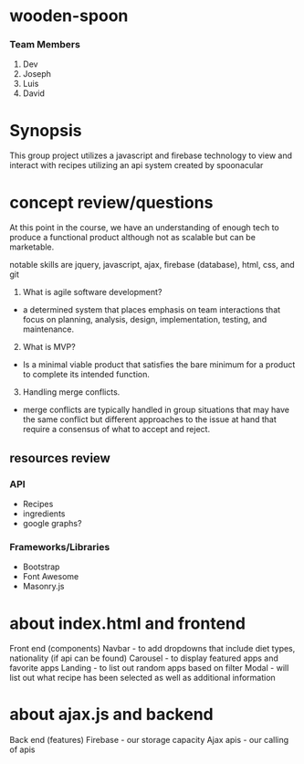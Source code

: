# wooden-spoon

### Team Members
1. Dev
2. Joseph
3. Luis 
4. David

# Synopsis
This group project utilizes a javascript and firebase technology to view and interact with recipes utilizing an api system created by spoonacular

# concept review/questions
At this point in the course, we have an understanding of enough tech to produce a functional product although not as scalable but can be marketable.

notable skills are jquery, javascript, ajax, firebase (database), html, css, and git

1. What is agile software development?
* a determined system that places emphasis on team interactions that focus on planning, analysis, design, implementation, testing, and maintenance.

2. What is MVP?
* Is a minimal viable product that satisfies the bare minimum for a product to complete its intended function.

3. Handling merge conflicts.
* merge conflicts are typically handled in group situations that may have the same conflict but different approaches to the issue at hand that require a consensus of what to accept and reject.


## resources review

### API
* Recipes
* ingredients
* google graphs?

### Frameworks/Libraries
* Bootstrap
* Font Awesome
* Masonry.js


# about index.html and frontend
Front end (components)
Navbar - to add dropdowns that include diet types, nationality (if api can be found)
Carousel - to display featured apps and favorite apps
Landing - to list out random apps based on filter
Modal - will list out what recipe has been selected as well as additional information

# about ajax.js and backend
Back end (features)
Firebase - our storage capacity
Ajax apis - our calling of apis
